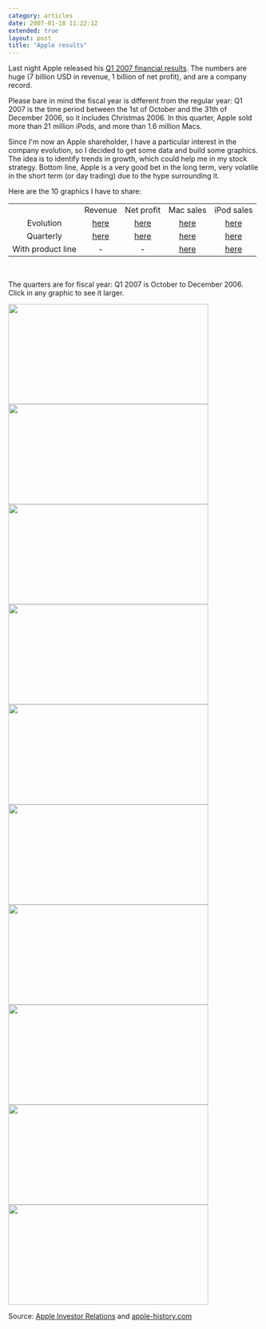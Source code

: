 ```yaml
---
category: articles
date: 2007-01-18 11:22:12
extended: true
layout: post
title: "Apple results"
---
```


<p>Last night Apple released his <a href="http://www.apple.com/pr/library/2007/01/17results.html">Q1 2007 financial results</a>. The numbers are huge (7 billion USD in revenue, 1 billion of net profit), and are a company record.<p><p>Please bare in mind the fiscal year is different from the regular year: Q1 2007 is the time period between the 1st of October and the 31th of December 2006, so it includes Christmas 2006. In this quarter, Apple sold more than 21 million iPods, and more than 1.6 million Macs.</p><p>Since I'm now an Apple shareholder, I have a particular interest in the company evolution, so I decided to get some data and build some graphics. The idea is to identify trends in growth, which could help me in my stock strategy. Bottom line, Apple is a very good bet in the long term, very volatile in the short term (or day trading) due to the hype surrounding it.</p><p>Here are the 10 graphics I have to share:</p>
<!--more-->
<p><table>  <tr align="center">    <td></td>    <td>Revenue</td>    <td>Net profit</td>    <td>Mac sales</td>    <td>iPod sales</td>  </tr>  <tr align="center">    <td>Evolution</td>    <td><a href="//joaobordalo.com/articles/2007/01/18/apple-results#revenue_ev">here</a></td>    <td><a href="//joaobordalo.com/articles/2007/01/18/apple-results#netprofit_ev">here</a></td>    <td><a href="//joaobordalo.com/articles/2007/01/18/apple-results#macsales_ev">here</a></td>    <td><a href="//joaobordalo.com/articles/2007/01/18/apple-results#ipodsales_ev">here</a></td>  </tr>  <tr align="center">    <td>Quarterly</td>    <td><a href="//joaobordalo.com/articles/2007/01/18/apple-results#revenue_q">here</a></td>    <td><a href="//joaobordalo.com/articles/2007/01/18/apple-results#netprofit_q">here</a></td>    <td><a href="//joaobordalo.com/articles/2007/01/18/apple-results#macsales_q">here</a></td>    <td><a href="//joaobordalo.com/articles/2007/01/18/apple-results#ipodsales_q">here</a></td>  </tr>  <tr align="center">    <td>With product line</td>    <td>-</td>    <td>-</td>    <td><a href="//joaobordalo.com/articles/2007/01/18/apple-results#macsales_pl">here</a></td>    <td><a href="//joaobordalo.com/articles/2007/01/18/apple-results#ipodsales_pl">here</a></td>  </tr></table></p><br/><p>The quarters are for fiscal year: Q1 2007 is October to December 2006.<br/>Click in any graphic to see it larger.</p><a name="revenue_ev"></a><a href="https://cdn.joaobordalo.com/images/static/blog/apple_revenue_evolution.png"><img width=400 height=200 src="https://cdn.joaobordalo.com/images/static/blog/apple_revenue_evolution.png"></a><a name="revenue_q"></a><a href="https://cdn.joaobordalo.com/images/static/blog/apple_revenue_quarterly.png"><img width=400 height=200 src="https://cdn.joaobordalo.com/images/static/blog/apple_revenue_quarterly.png"></a><a name="netprofit_ev"></a><a href="https://cdn.joaobordalo.com/images/static/blog/apple_netprofit_evolution.png"><img width=400 height=200 src="https://cdn.joaobordalo.com/images/static/blog/apple_netprofit_evolution.png"></a><a name="netprofit_q"></a><a href="https://cdn.joaobordalo.com/images/static/blog/apple_netprofit_quarterly.png"><img width=400 height=200 src="https://cdn.joaobordalo.com/images/static/blog/apple_netprofit_quarterly.png"></a><a name="macsales_ev"></a><a href="https://cdn.joaobordalo.com/images/static/blog/apple_macsales_evolution.png"><img width=400 height=200 src="https://cdn.joaobordalo.com/images/static/blog/apple_macsales_evolution.png"></a><a name="macsales_q"></a><a href="https://cdn.joaobordalo.com/images/static/blog/apple_macsales_quarterly.png"><img width=400 height=200 src="https://cdn.joaobordalo.com/images/static/blog/apple_macsales_quarterly.png"></a><a name="ipodsales_ev"></a><a href="https://cdn.joaobordalo.com/images/static/blog/apple_macsales_evolution.png"><img width=400 height=200 src="https://cdn.joaobordalo.com/images/static/blog/apple_macsales_evolution.png"></a><a name="ipodsales_q"></a><a href="https://cdn.joaobordalo.com/images/static/blog/apple_ipodsales_quarterly.png"><img width=400 height=200 src="https://cdn.joaobordalo.com/images/static/blog/apple_ipodsales_quarterly.png"></a><a name="macsales_pl"></a><a href="https://cdn.joaobordalo.com/images/static/blog/apple_macsales_productline.png"><img width=400 height=200 src="https://cdn.joaobordalo.com/images/static/blog/apple_macsales_productline.png"></a><a name="ipodsales_pl"></a><a href="https://cdn.joaobordalo.com/images/static/blog/apple_ipodsales_productline.png"><img width=400 height=200 src="https://cdn.joaobordalo.com/images/static/blog/apple_ipodsales_productline.png"></a><p>Source: <a href="http://www.apple.com/investor/">Apple Investor Relations</a> and <a href="http://www.apple-history.com/">apple-history.com</a>
